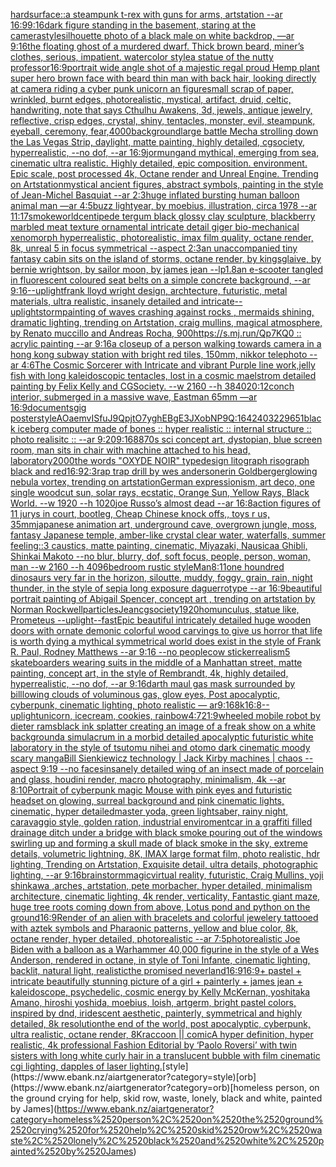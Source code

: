 [hardsurface::](https://www.ebank.nz/aiartgenerator?category=hardsurface%3A%3A)[a steampunk t-rex with guns for arms, artstation --ar 16:9](https://www.ebank.nz/aiartgenerator?category=a%2520steampunk%2520t-rex%2520with%2520guns%2520for%2520arms%2C%2520artstation%2520--ar%252016%3A9)[9:16](https://www.ebank.nz/aiartgenerator?category=9%3A16)[dark figure standing in the basement, staring at the camera](https://www.ebank.nz/aiartgenerator?category=dark%2520figure%2520standing%2520in%2520the%2520basement%2C%2520staring%2520at%2520the%2520camera)[style](https://www.ebank.nz/aiartgenerator?category=style)[silhouette photo of a black male on white backdrop, —ar 9:16](https://www.ebank.nz/aiartgenerator?category=silhouette%2520photo%2520of%2520a%2520black%2520male%2520on%2520white%2520backdrop%2C%2520%E2%80%94ar%25209%3A16)[the floating ghost of a murdered dwarf. Thick brown beard, miner’s clothes, serious, impatient. watercolor style](https://www.ebank.nz/aiartgenerator?category=the%2520floating%2520ghost%2520of%2520a%2520murdered%2520dwarf.%2520Thick%2520brown%2520beard%2C%2520miner%E2%80%99s%2520clothes%2C%2520serious%2C%2520impatient.%2520watercolor%2520style)[a statue of the nutty professor](https://www.ebank.nz/aiartgenerator?category=a%2520statue%2520of%2520the%2520nutty%2520professor)[16:9](https://www.ebank.nz/aiartgenerator?category=16%3A9)[portrait wide angle shot of a majestic regal proud Hemp plant super hero brown face with beard thin man with back hair, looking directly at camera riding a cyber punk unicorn an ](https://www.ebank.nz/aiartgenerator?category=portrait%2520wide%2520angle%2520shot%2520of%2520a%2520majestic%2520regal%2520proud%2520Hemp%2520plant%2520super%2520hero%2520brown%2520face%2520with%2520beard%2520thin%2520man%2520with%2520back%2520hair%2C%2520looking%2520directly%2520at%2520camera%2520riding%2520a%2520cyber%2520punk%2520unicorn%2520an%2520)[figure](https://www.ebank.nz/aiartgenerator?category=figure)[small scrap of paper, wrinkled, burnt edges, photorealistic, mystical, artifact, druid, celtic, handwriting, note that says Cthulhu Awakens, 3d, jewels, antique jewelry, reflective, crisp edges, crystal, shiny, tentacles, monster, evil, steampunk, eyeball, ceremony, fear,](https://www.ebank.nz/aiartgenerator?category=small%2520scrap%2520of%2520paper%2C%2520wrinkled%2C%2520burnt%2520edges%2C%2520photorealistic%2C%2520mystical%2C%2520artifact%2C%2520druid%2C%2520celtic%2C%2520handwriting%2C%2520note%2520that%2520says%2520Cthulhu%2520Awakens%2C%25203d%2C%2520jewels%2C%2520antique%2520jewelry%2C%2520reflective%2C%2520crisp%2520edges%2C%2520crystal%2C%2520shiny%2C%2520tentacles%2C%2520monster%2C%2520evil%2C%2520steampunk%2C%2520eyeball%2C%2520ceremony%2C%2520fear%2C)[4000](https://www.ebank.nz/aiartgenerator?category=4000)[background](https://www.ebank.nz/aiartgenerator?category=background)[large battle Mecha strolling down the Las Vegas Strip, daylight, matte painting, highly detailed, cgsociety, hyperrealistic, --no dof, --ar 16:9](https://www.ebank.nz/aiartgenerator?category=large%2520battle%2520Mecha%2520strolling%2520down%2520the%2520Las%2520Vegas%2520Strip%2C%2520daylight%2C%2520matte%2520painting%2C%2520highly%2520detailed%2C%2520cgsociety%2C%2520hyperrealistic%2C%2520--no%2520dof%2C%2520--ar%252016%3A9)[jormungand mythical, emerging from sea, cinematic ultra realistic.  Highly detailed, epic composition. environment. Epic scale, post processed 4k, Octane render and Unreal Engine. Trending on Artstation](https://www.ebank.nz/aiartgenerator?category=jormungand%2520mythical%2C%2520emerging%2520from%2520sea%2C%2520cinematic%2520ultra%2520realistic.%2520%2520Highly%2520detailed%2C%2520epic%2520composition.%2520environment.%2520Epic%2520scale%2C%2520post%2520processed%25204k%2C%2520Octane%2520render%2520and%2520Unreal%2520Engine.%2520Trending%2520on%2520Artstation)[mystical ancient figures, abstract symbols, painting in the style of Jean-Michel Basquiat --ar 2:3](https://www.ebank.nz/aiartgenerator?category=mystical%2520ancient%2520figures%2C%2520abstract%2520symbols%2C%2520painting%2520in%2520the%2520style%2520of%2520Jean-Michel%2520Basquiat%2520--ar%25202%3A3)[huge inflated bursting human balloon animal man —ar 4:5](https://www.ebank.nz/aiartgenerator?category=huge%2520inflated%2520bursting%2520human%2520balloon%2520animal%2520man%2520%E2%80%94ar%25204%3A5)[buzz lightyear, by moebius, illustration, circa 1978 --ar 11:17](https://www.ebank.nz/aiartgenerator?category=buzz%2520lightyear%2C%2520by%2520moebius%2C%2520illustration%2C%2520circa%25201978%2520--ar%252011%3A17)[smoke](https://www.ebank.nz/aiartgenerator?category=smoke)[world](https://www.ebank.nz/aiartgenerator?category=world)[centipede tergum black glossy clay sculpture, blackberry marbled meat texture ornamental intricate detail giger bio-mechanical xenomorph  hyperrealistic, photorealistic, imax film quality, octane render, 8k, unreal 5 in focus symmetrical --aspect 2:3](https://www.ebank.nz/aiartgenerator?category=centipede%2520tergum%2520black%2520glossy%2520clay%2520sculpture%2C%2520blackberry%2520marbled%2520meat%2520texture%2520ornamental%2520intricate%2520detail%2520giger%2520bio-mechanical%2520xenomorph%2520%2520hyperrealistic%2C%2520photorealistic%2C%2520imax%2520film%2520quality%2C%2520octane%2520render%2C%25208k%2C%2520unreal%25205%2520in%2520focus%2520symmetrical%2520--aspect%25202%3A3)[an unaccompanied tiny fantasy cabin sits on the island of storms, octane render, by kingsglaive, by bernie wrightson, by sailor moon, by james jean --lp](https://www.ebank.nz/aiartgenerator?category=an%2520unaccompanied%2520tiny%2520fantasy%2520cabin%2520sits%2520on%2520the%2520island%2520of%2520storms%2C%2520octane%2520render%2C%2520by%2520kingsglaive%2C%2520by%2520bernie%2520wrightson%2C%2520by%2520sailor%2520moon%2C%2520by%2520james%2520jean%2520--lp)[1.8](https://www.ebank.nz/aiartgenerator?category=1.8)[an e-scooter tangled in fluorescent coloured seat belts on a simple concrete background, --ar 9:16](https://www.ebank.nz/aiartgenerator?category=an%2520e-scooter%2520tangled%2520in%2520fluorescent%2520coloured%2520seat%2520belts%2520on%2520a%2520simple%2520concrete%2520background%2C%2520--ar%25209%3A16)[--uplight](https://www.ebank.nz/aiartgenerator?category=--uplight)[frank lloyd wright design, archtecture, futuristic, metal materials, ultra realistic, insanely detailed and intricate](https://www.ebank.nz/aiartgenerator?category=frank%2520lloyd%2520wright%2520design%2C%2520archtecture%2C%2520futuristic%2C%2520metal%2520materials%2C%2520ultra%2520realistic%2C%2520insanely%2520detailed%2520and%2520intricate)[--uplight](https://www.ebank.nz/aiartgenerator?category=--uplight)[storm](https://www.ebank.nz/aiartgenerator?category=storm)[painting of waves crashing against rocks , mermaids shining, dramatic lighting, trending on Artstation, craig mullins, magical atmosphere, by Renato muccillo and Andreas Rocha, 900](https://www.ebank.nz/aiartgenerator?category=painting%2520of%2520waves%2520crashing%2520against%2520rocks%2520%2C%2520mermaids%2520shining%2C%2520dramatic%2520lighting%2C%2520trending%2520on%2520Artstation%2C%2520craig%2520mullins%2C%2520magical%2520atmosphere%2C%2520by%2520Renato%2520muccillo%2520and%2520Andreas%2520Rocha%2C%2520900)[https://s.mj.run/Qp7KQ0  :: acrylic painting --ar 9:16](https://www.ebank.nz/aiartgenerator?category=https%3A//s.mj.run/Qp7KQ0%2520%2520%3A%3A%2520acrylic%2520painting%2520--ar%25209%3A16)[a closeup of a person walking towards camera in a hong kong subway station with bright red tiles, 150mm, nikkor telephoto --ar 4:6](https://www.ebank.nz/aiartgenerator?category=a%2520closeup%2520of%2520a%2520person%2520walking%2520towards%2520camera%2520in%2520a%2520hong%2520kong%2520subway%2520station%2520with%2520bright%2520red%2520tiles%2C%2520150mm%2C%2520nikkor%2520telephoto%2520--ar%25204%3A6)[The Cosmic Sorcerer with Intricate and vibrant Purple line work,jelly fish with long kaleidoscopic tentacles, lost in a cosmic maelstrom detailed painting by Felix Kelly and CGSociety. --w 2160 --h 3840](https://www.ebank.nz/aiartgenerator?category=The%2520Cosmic%2520Sorcerer%2520with%2520Intricate%2520and%2520vibrant%2520Purple%2520line%2520work%2Cjelly%2520fish%2520with%2520long%2520kaleidoscopic%2520tentacles%2C%2520lost%2520in%2520a%2520cosmic%2520maelstrom%2520detailed%2520painting%2520by%2520Felix%2520Kelly%2520and%2520CGSociety.%2520--w%25202160%2520--h%25203840)[20:12](https://www.ebank.nz/aiartgenerator?category=20%3A12)[conch interior, submerged in a massive wave, Eastman 65mm —ar 16:9](https://www.ebank.nz/aiartgenerator?category=conch%2520interior%2C%2520submerged%2520in%2520a%2520massive%2520wave%2C%2520Eastman%252065mm%2520%E2%80%94ar%252016%3A9)[documents](https://www.ebank.nz/aiartgenerator?category=documents)[gig poster](https://www.ebank.nz/aiartgenerator?category=gig%2520poster)[style](https://www.ebank.nz/aiartgenerator?category=style)[AOaemvISfuJ9QpjtO7yghEBgE3JXobNP9Q:1642403229651](https://www.ebank.nz/aiartgenerator?category=AOaemvISfuJ9QpjtO7yghEBgE3JXobNP9Q%3A1642403229651)[black iceberg computer made of bones :: hyper realistic :: internal structure :: photo realisitc :: --ar 9:20](https://www.ebank.nz/aiartgenerator?category=black%2520iceberg%2520computer%2520made%2520of%2520bones%2520%3A%3A%2520hyper%2520realistic%2520%3A%3A%2520internal%2520structure%2520%3A%3A%2520photo%2520realisitc%2520%3A%3A%2520--ar%25209%3A20)[9:16](https://www.ebank.nz/aiartgenerator?category=9%3A16)[88](https://www.ebank.nz/aiartgenerator?category=88)[70s sci concept art, dystopian, blue screen room, man sits in chair with machine attached to his head, laboratory](https://www.ebank.nz/aiartgenerator?category=70s%2520sci%2520concept%2520art%2C%2520dystopian%2C%2520blue%2520screen%2520room%2C%2520man%2520sits%2520in%2520chair%2520with%2520machine%2520attached%2520to%2520his%2520head%2C%2520laboratory)[2000](https://www.ebank.nz/aiartgenerator?category=2000)[the words "OXYDE NOIR" typedesign litograph risograph black and red](https://www.ebank.nz/aiartgenerator?category=the%2520words%2520%22OXYDE%2520NOIR%22%2520typedesign%2520litograph%2520risograph%2520black%2520and%2520red)[16:9](https://www.ebank.nz/aiartgenerator?category=16%3A9)[2:3](https://www.ebank.nz/aiartgenerator?category=2%3A3)[rap trap drill by wes anderson](https://www.ebank.nz/aiartgenerator?category=rap%2520trap%2520drill%2520by%2520wes%2520anderson)[erin Goldberger](https://www.ebank.nz/aiartgenerator?category=erin%2520Goldberger)[glowing nebula vortex, trending on artstation](https://www.ebank.nz/aiartgenerator?category=glowing%2520nebula%2520vortex%2C%2520trending%2520on%2520artstation)[German expressionism, art deco, one single woodcut sun, solar rays, ecstatic, Orange Sun, Yellow Rays, Black World. --w 1920 --h 1020](https://www.ebank.nz/aiartgenerator?category=German%2520expressionism%2C%2520art%2520deco%2C%2520one%2520single%2520woodcut%2520sun%2C%2520solar%2520rays%2C%2520ecstatic%2C%2520Orange%2520Sun%2C%2520Yellow%2520Rays%2C%2520Black%2520World.%2520--w%25201920%2520--h%25201020)[joe Russo’s almost dead --ar 16:8](https://www.ebank.nz/aiartgenerator?category=joe%2520Russo%E2%80%99s%2520almost%2520dead%2520--ar%252016%3A8)[action figures of 11 jurys in court, bootleg, Cheap Chinese knock offs,, toys r us, 35mm](https://www.ebank.nz/aiartgenerator?category=action%2520figures%2520of%252011%2520jurys%2520in%2520court%2C%2520bootleg%2C%2520Cheap%2520Chinese%2520knock%2520offs%2C%2C%2520toys%2520r%2520us%2C%252035mm)[japanese animation art, underground cave, overgrown jungle, moss, fantasy Japanese temple, amber-like crystal clear water, waterfalls, summer feeling::3 caustics, matte painting, cinematic, Miyazaki, Nausicaa Ghibli, Shinkai Makoto --no blur, blurry, dof, soft focus, people, person, woman, man --w 2160  --h 4096](https://www.ebank.nz/aiartgenerator?category=japanese%2520animation%2520art%2C%2520underground%2520cave%2C%2520overgrown%2520jungle%2C%2520moss%2C%2520fantasy%2520Japanese%2520temple%2C%2520amber-like%2520crystal%2520clear%2520water%2C%2520waterfalls%2C%2520summer%2520feeling%3A%3A3%2520caustics%2C%2520matte%2520painting%2C%2520cinematic%2C%2520Miyazaki%2C%2520Nausicaa%2520Ghibli%2C%2520Shinkai%2520Makoto%2520--no%2520blur%2C%2520blurry%2C%2520dof%2C%2520soft%2520focus%2C%2520people%2C%2520person%2C%2520woman%2C%2520man%2520--w%25202160%2520%2520--h%25204096)[bedroom rustic style](https://www.ebank.nz/aiartgenerator?category=bedroom%2520rustic%2520style)[Man](https://www.ebank.nz/aiartgenerator?category=Man)[8:11](https://www.ebank.nz/aiartgenerator?category=8%3A11)[one houndred dinosaurs very far in the horizon, siloutte, muddy, foggy, grain, rain, night thunder, in the style of sepia long exposure daguerrotype --ar 16:9](https://www.ebank.nz/aiartgenerator?category=one%2520houndred%2520dinosaurs%2520very%2520far%2520in%2520the%2520horizon%2C%2520siloutte%2C%2520muddy%2C%2520foggy%2C%2520grain%2C%2520rain%2C%2520night%2520thunder%2C%2520in%2520the%2520style%2520of%2520sepia%2520long%2520exposure%2520daguerrotype%2520--ar%252016%3A9)[beautiful portrait painting of Abigail Spencer, concept art , trending on artstation by Norman Rockwell](https://www.ebank.nz/aiartgenerator?category=beautiful%2520portrait%2520painting%2520of%2520Abigail%2520Spencer%2C%2520concept%2520art%2520%2C%2520trending%2520on%2520artstation%2520by%2520Norman%2520Rockwell)[particles](https://www.ebank.nz/aiartgenerator?category=particles)[Jean](https://www.ebank.nz/aiartgenerator?category=Jean)[cgsociety](https://www.ebank.nz/aiartgenerator?category=cgsociety)[1920](https://www.ebank.nz/aiartgenerator?category=1920)[homunculus, statue like, Prometeus --uplight](https://www.ebank.nz/aiartgenerator?category=homunculus%2C%2520statue%2520like%2C%2520Prometeus%2520--uplight)[--fast](https://www.ebank.nz/aiartgenerator?category=--fast)[Epic beautiful intricately detailed huge wooden doors with ornate demonic colorful wood carvings to give us horror that life is worth dying a mythical symmetrical world does exist in the style of Frank R. Paul, Rodney Matthews --ar 9:16 --no people](https://www.ebank.nz/aiartgenerator?category=Epic%2520beautiful%2520intricately%2520detailed%2520huge%2520wooden%2520doors%2520with%2520ornate%2520demonic%2520colorful%2520wood%2520carvings%2520to%2520give%2520us%2520horror%2520that%2520life%2520is%2520worth%2520dying%2520a%2520mythical%2520symmetrical%2520world%2520does%2520exist%2520in%2520the%2520style%2520of%2520Frank%2520R.%2520Paul%2C%2520Rodney%2520Matthews%2520--ar%25209%3A16%2520--no%2520people)[cow sticker](https://www.ebank.nz/aiartgenerator?category=cow%2520sticker)[realism](https://www.ebank.nz/aiartgenerator?category=realism)[5 skateboarders wearing suits in the middle of a Manhattan street, matte painting, concept art, in the style of Rembrandt, 4k, highly detailed, hyperrealistic, --no dof, --ar 9:16](https://www.ebank.nz/aiartgenerator?category=5%2520skateboarders%2520wearing%2520suits%2520in%2520the%2520middle%2520of%2520a%2520Manhattan%2520street%2C%2520matte%2520painting%2C%2520concept%2520art%2C%2520in%2520the%2520style%2520of%2520Rembrandt%2C%25204k%2C%2520highly%2520detailed%2C%2520hyperrealistic%2C%2520--no%2520dof%2C%2520--ar%25209%3A16)[darth maul gas mask surrounded by billlowing clouds of voluminous gas, glow eyes, Post apocalyptic, cyberpunk, cinematic lighting, photo realistic — ar9:16](https://www.ebank.nz/aiartgenerator?category=darth%2520maul%2520gas%2520mask%2520surrounded%2520by%2520billlowing%2520clouds%2520of%2520voluminous%2520gas%2C%2520glow%2520eyes%2C%2520Post%2520apocalyptic%2C%2520cyberpunk%2C%2520cinematic%2520lighting%2C%2520photo%2520realistic%2520%E2%80%94%2520ar9%3A16)[8k](https://www.ebank.nz/aiartgenerator?category=8k)[16:8](https://www.ebank.nz/aiartgenerator?category=16%3A8)[--uplight](https://www.ebank.nz/aiartgenerator?category=--uplight)[unicorn, icecream, cookies, rainbow](https://www.ebank.nz/aiartgenerator?category=unicorn%2C%2520icecream%2C%2520cookies%2C%2520rainbow)[4:7](https://www.ebank.nz/aiartgenerator?category=4%3A7)[21:9](https://www.ebank.nz/aiartgenerator?category=21%3A9)[wheeled mobile robot by dieter rams](https://www.ebank.nz/aiartgenerator?category=wheeled%2520mobile%2520robot%2520by%2520dieter%2520rams)[black ink splatter creating an image of a freak show on a white background](https://www.ebank.nz/aiartgenerator?category=black%2520ink%2520splatter%2520creating%2520an%2520image%2520of%2520a%2520freak%2520show%2520on%2520a%2520white%2520background)[a simulacrum in a morbid detailed apocalyptic futuristic white laboratory in the style of tsutomu nihei and otomo dark cinematic moody scary manga](https://www.ebank.nz/aiartgenerator?category=a%2520simulacrum%2520in%2520a%2520morbid%2520detailed%2520apocalyptic%2520futuristic%2520white%2520laboratory%2520in%2520the%2520style%2520of%2520tsutomu%2520nihei%2520and%2520otomo%2520dark%2520cinematic%2520moody%2520scary%2520manga)[Bill Sienkiewicz technology | Jack Kirby machines | chaos --aspect 9:19 --no faces](https://www.ebank.nz/aiartgenerator?category=Bill%2520Sienkiewicz%2520technology%2520%7C%2520Jack%2520Kirby%2520machines%2520%7C%2520chaos%2520--aspect%25209%3A19%2520--no%2520faces)[insanely detailed wing of an insect  made of porcelain and  glass, houdini render, macro photography,  minimalism, 4k --ar 8:10](https://www.ebank.nz/aiartgenerator?category=insanely%2520detailed%2520wing%2520of%2520an%2520insect%2520%2520made%2520of%2520porcelain%2520and%2520%2520glass%2C%2520houdini%2520render%2C%2520macro%2520photography%2C%2520%2520minimalism%2C%25204k%2520--ar%25208%3A10)[Portrait of cyberpunk magic Mouse with pink eyes and futuristic headset on glowing, surreal background and pink cinematic lights, cinematic, hyper detailed](https://www.ebank.nz/aiartgenerator?category=Portrait%2520of%2520cyberpunk%2520magic%2520Mouse%2520with%2520pink%2520eyes%2520and%2520futuristic%2520headset%2520on%2520glowing%2C%2520surreal%2520background%2520and%2520pink%2520cinematic%2520lights%2C%2520cinematic%2C%2520hyper%2520detailed)[master yoda, green lightsaber, rainy night, caravaggio style, golden ration, industrial enviroment](https://www.ebank.nz/aiartgenerator?category=master%2520yoda%2C%2520green%2520lightsaber%2C%2520rainy%2520night%2C%2520caravaggio%2520style%2C%2520golden%2520ration%2C%2520industrial%2520enviroment)[car in a graffiti filled drainage ditch under a bridge with black smoke pouring out of the windows swirling up and forming a skull made of black smoke in the sky, extreme details, volumetric lightning, 8K, IMAX large format film, photo realistic, hdr lighting, Trending on Artstation, Exquisite detail, ultra details, photographic lighting, --ar 9:16](https://www.ebank.nz/aiartgenerator?category=car%2520in%2520a%2520graffiti%2520filled%2520drainage%2520ditch%2520under%2520a%2520bridge%2520with%2520black%2520smoke%2520pouring%2520out%2520of%2520the%2520windows%2520swirling%2520up%2520and%2520forming%2520a%2520skull%2520made%2520of%2520black%2520smoke%2520in%2520the%2520sky%2C%2520extreme%2520details%2C%2520volumetric%2520lightning%2C%25208K%2C%2520IMAX%2520large%2520format%2520film%2C%2520photo%2520realistic%2C%2520hdr%2520lighting%2C%2520Trending%2520on%2520Artstation%2C%2520Exquisite%2520detail%2C%2520ultra%2520details%2C%2520photographic%2520lighting%2C%2520--ar%25209%3A16)[brainstorm](https://www.ebank.nz/aiartgenerator?category=brainstorm)[magic](https://www.ebank.nz/aiartgenerator?category=magic)[virtual reality, futuristic, Craig Mullins, yoji shinkawa ,arches, artstation, pete morbacher, hyper detailed, minimalism architecture, cinematic lighting, 4k render, verticality, Fantastic giant maze, huge tree roots coming down from above, Lotus pond and python on the ground](https://www.ebank.nz/aiartgenerator?category=virtual%2520reality%2C%2520futuristic%2C%2520Craig%2520Mullins%2C%2520yoji%2520shinkawa%2520%2Carches%2C%2520artstation%2C%2520pete%2520morbacher%2C%2520hyper%2520detailed%2C%2520minimalism%2520architecture%2C%2520cinematic%2520lighting%2C%25204k%2520render%2C%2520verticality%2C%2520Fantastic%2520giant%2520maze%2C%2520huge%2520tree%2520roots%2520coming%2520down%2520from%2520above%2C%2520Lotus%2520pond%2520and%2520python%2520on%2520the%2520ground)[16:9](https://www.ebank.nz/aiartgenerator?category=16%3A9)[Render of an alien with bracelets and colorful jewelery tattooed with aztek symbols and Pharaonic patterns, yellow and blue color, 8k, octane render, hyper detailed, photorealistic --ar 7:5](https://www.ebank.nz/aiartgenerator?category=Render%2520of%2520an%2520alien%2520with%2520bracelets%2520and%2520colorful%2520jewelery%2520tattooed%2520with%2520aztek%2520symbols%2520and%2520Pharaonic%2520patterns%2C%2520yellow%2520and%2520blue%2520color%2C%25208k%2C%2520octane%2520render%2C%2520hyper%2520detailed%2C%2520photorealistic%2520--ar%25207%3A5)[photorealistic Joe Biden with a balloon as a Warhammer 40,000 figurine in the style of a Wes Anderson, rendered in octane, in style of Toni Infante, cinematic lighting, backlit, natural light, realistic](https://www.ebank.nz/aiartgenerator?category=photorealistic%2520Joe%2520Biden%2520with%2520a%2520balloon%2520as%2520a%2520Warhammer%252040%2C000%2520figurine%2520in%2520the%2520style%2520of%2520a%2520Wes%2520Anderson%2C%2520rendered%2520in%2520octane%2C%2520in%2520style%2520of%2520Toni%2520Infante%2C%2520cinematic%2520lighting%2C%2520backlit%2C%2520natural%2520light%2C%2520realistic)[the promised neverland](https://www.ebank.nz/aiartgenerator?category=the%2520promised%2520neverland)[16:9](https://www.ebank.nz/aiartgenerator?category=16%3A9)[16:9](https://www.ebank.nz/aiartgenerator?category=16%3A9)[+ pastel +  intricate beautifully stunning picture of a girl + painterly + james jean + kaleidoscope, psychedelic, cosmic energy by Kelly McKernan, yoshitaka Amano, hiroshi yoshida, moebius, loish, artgerm, bright pastel colors, inspired by dnd, iridescent aesthetic, painterly, symmetrical and highly detailed, 8k resolution](https://www.ebank.nz/aiartgenerator?category=%2B%2520pastel%2520%2B%2520%2520intricate%2520beautifully%2520stunning%2520picture%2520of%2520a%2520girl%2520%2B%2520painterly%2520%2B%2520james%2520jean%2520%2B%2520kaleidoscope%2C%2520psychedelic%2C%2520cosmic%2520energy%2520by%2520Kelly%2520McKernan%2C%2520yoshitaka%2520Amano%2C%2520hiroshi%2520yoshida%2C%2520moebius%2C%2520loish%2C%2520artgerm%2C%2520bright%2520pastel%2520colors%2C%2520inspired%2520by%2520dnd%2C%2520iridescent%2520aesthetic%2C%2520painterly%2C%2520symmetrical%2520and%2520highly%2520detailed%2C%25208k%2520resolution)[the end of the world, post apocalyptic, cyberpunk, ultra realistic, octane render, 8K](https://www.ebank.nz/aiartgenerator?category=the%2520end%2520of%2520the%2520world%2C%2520post%2520apocalyptic%2C%2520cyberpunk%2C%2520ultra%2520realistic%2C%2520octane%2520render%2C%25208K)[raccoon || comic](https://www.ebank.nz/aiartgenerator?category=raccoon%2520%7C%7C%2520comic)[A hyper definition, hyper realistic, 4k professional Fashion Editorial by ‘Paolo Roversi’ with twin sisters with long white curly hair in a translucent bubble with film cinematic cgi lighting, dapples of laser lighting.](https://www.ebank.nz/aiartgenerator?category=A%2520hyper%2520definition%2C%2520hyper%2520realistic%2C%25204k%2520professional%2520Fashion%2520Editorial%2520by%2520%E2%80%98Paolo%2520Roversi%E2%80%99%2520with%2520twin%2520sisters%2520with%2520long%2520white%2520curly%2520hair%2520in%2520a%2520translucent%2520bubble%2520with%2520film%2520cinematic%2520cgi%2520lighting%2C%2520dapples%2520of%2520laser%2520lighting.)[style](https://www.ebank.nz/aiartgenerator?category=style)[orb](https://www.ebank.nz/aiartgenerator?category=orb)[homeless person, on the ground crying for help, skid row, waste, lonely, black and white, painted by James](https://www.ebank.nz/aiartgenerator?category=homeless%2520person%2C%2520on%2520the%2520ground%2520crying%2520for%2520help%2C%2520skid%2520row%2C%2520waste%2C%2520lonely%2C%2520black%2520and%2520white%2C%2520painted%2520by%2520James)